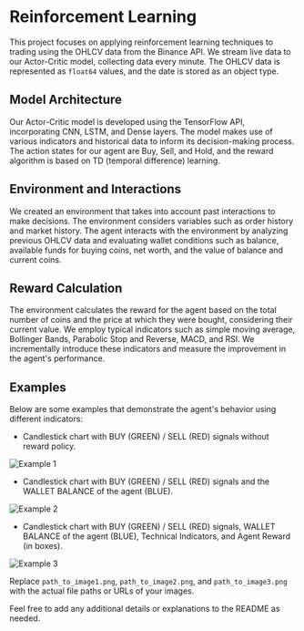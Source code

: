 # Reinforcement Learning

This project focuses on applying reinforcement learning techniques to trading using the OHLCV data from the Binance API. We stream live data to our Actor-Critic model, collecting data every minute. The OHLCV data is represented as `float64` values, and the date is stored as an object type.

## Model Architecture

Our Actor-Critic model is developed using the TensorFlow API, incorporating CNN, LSTM, and Dense layers. The model makes use of various indicators and historical data to inform its decision-making process. The action states for our agent are Buy, Sell, and Hold, and the reward algorithm is based on TD (temporal difference) learning.

## Environment and Interactions

We created an environment that takes into account past interactions to make decisions. The environment considers variables such as order history and market history. The agent interacts with the environment by analyzing previous OHLCV data and evaluating wallet conditions such as balance, available funds for buying coins, net worth, and the value of balance and current coins.

## Reward Calculation

The environment calculates the reward for the agent based on the total number of coins and the price at which they were bought, considering their current value. We employ typical indicators such as simple moving average, Bollinger Bands, Parabolic Stop and Reverse, MACD, and RSI. We incrementally introduce these indicators and measure the improvement in the agent's performance.

## Examples

Below are some examples that demonstrate the agent's behavior using different indicators:

- Candlestick chart with BUY (GREEN) / SELL (RED) signals without reward policy.

![Example 1](path_to_image1.png)

- Candlestick chart with BUY (GREEN) / SELL (RED) signals and the WALLET BALANCE of the agent (BLUE).

![Example 2](path_to_image2.png)

- Candlestick chart with BUY (GREEN) / SELL (RED) signals, WALLET BALANCE of the agent (BLUE), Technical Indicators, and Agent Reward (in boxes).

![Example 3](path_to_image3.png)

Replace `path_to_image1.png`, `path_to_image2.png`, and `path_to_image3.png` with the actual file paths or URLs of your images.

Feel free to add any additional details or explanations to the README as needed.

